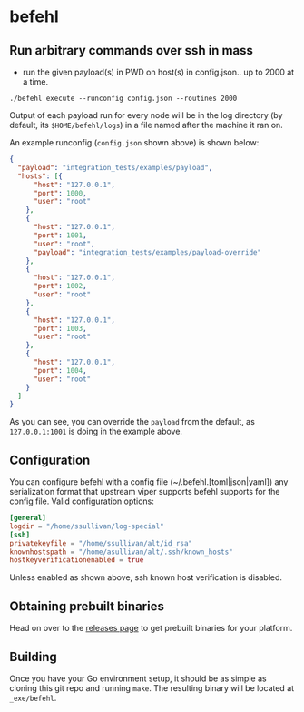 # befehl
## Run arbitrary commands over ssh in mass

- run the given payload(s) in PWD on host(s) in config.json.. up to 2000 at a time.

`./befehl execute --runconfig config.json --routines 2000`

Output of each payload run for every node will be in the log directory (by default, its `$HOME/befehl/logs`) in a file named after the machine it ran on.

An example runconfig (`config.json` shown above) is shown below:

```json
{
  "payload": "integration_tests/examples/payload",
  "hosts": [{
      "host": "127.0.0.1",
      "port": 1000,
      "user": "root"
    },
    {
      "host": "127.0.0.1",
      "port": 1001,
      "user": "root",
      "payload": "integration_tests/examples/payload-override"
    },
    {
      "host": "127.0.0.1",
      "port": 1002,
      "user": "root"
    },
    {
      "host": "127.0.0.1",
      "port": 1003,
      "user": "root"
    },
    {
      "host": "127.0.0.1",
      "port": 1004,
      "user": "root"
    }
  ]
}
```

As you can see, you can override the `payload` from the default, as `127.0.0.1:1001` is doing in the example above.
## Configuration

You can configure befehl with a config file (~/.befehl.[toml|json|yaml]) any serialization format that upstream viper supports befehl supports for the config file. Valid configuration options:

```toml
[general]
logdir = "/home/ssullivan/log-special"
[ssh]
privatekeyfile = "/home/ssullivan/alt/id_rsa"
knownhostspath = "/home/asullivan/alt/.ssh/known_hosts"
hostkeyverificationenabled = true
```

Unless enabled as shown above, ssh known host verification is disabled.

## Obtaining prebuilt binaries

Head on over to the [releases page](https://github.com/sgsullivan/befehl/releases) to get prebuilt binaries for your platform.

## Building

Once you have your Go environment setup, it should be as simple as cloning this git repo and running `make`. The resulting binary will be located at `_exe/befehl`.
